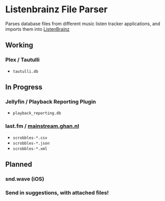 # Listenbrainz File Parser
 Parses database files from different music listen tracker applications, and imports them into [ListenBrainz](https://listenbrainz.org/)

## Working
### Plex / Tautulli
- `tautulli.db`

## In Progress
### Jellyfin / Playback Reporting Plugin
- `playback_reporting.db`
### last.fm / [mainstream.ghan.nl](https://mainstream.ghan.nl/export.html)
- `scrobbles-*.csv`
- `scrobbles-*.json`
- `scrobbles-*.xml`

## Planned
### snd.wave (iOS)
### Send in suggestions, with attached files!